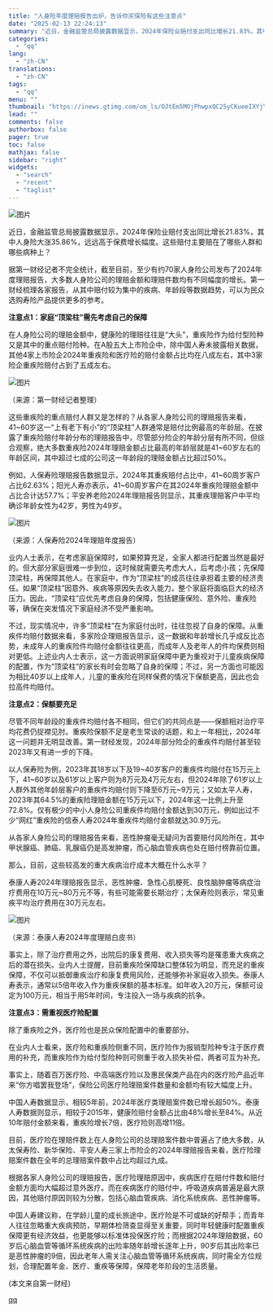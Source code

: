 ```yaml
---
title: "人身险年度理赔报告出炉，告诉你买保险有这些注意点"
date: "2025-02-13 22:24:13"
summary: "近日，金融监管总局披露数据显示，2024年保险业赔付支出同比增长21.83%，其中人身险大涨35.8..."
categories:
  - "qq"
lang:
  - "zh-CN"
translations:
  - "zh-CN"
tags:
  - "qq"
menu: ""
thumbnail: "https://inews.gtimg.com/om_ls/OJtEm5MOjPhwpxQC25yCKueeIXYjYz9XFcT0y-Hx1tIxEAA_640360/0"
lead: ""
comments: false
authorbox: false
pager: true
toc: false
mathjax: false
sidebar: "right"
widgets:
  - "search"
  - "recent"
  - "taglist"
---
```


![图片](https://inews.gtimg.com/om_bt/OTowEMW2ojRo2NKDI6wueLwOsxqlqA2BcRPIKwaH-PO7UAA/641)

近日，金融监管总局披露数据显示，2024年保险业赔付支出同比增长21.83%，其中人身险大涨35.86%，远远高于保费增长幅度。这些赔付主要赔在了哪些人群和哪些病种上？

据第一财经记者不完全统计，截至目前，至少有约70家人身险公司发布了2024年度理赔报告，大多数人身险公司的理赔金额和理赔件数均有不同幅度的增长。第一财经梳理各家报告，从其中赔付较为集中的疾病、年龄段等数据趋势，可以为民众选购寿险产品提供更多的参考。

**注意点1：家庭“顶梁柱”需先考虑自己的保障**

在人身险公司的理赔金额中，健康险的理赔往往是“大头”，重疾险作为给付型险种又是其中的重点赔付险种。在A股五大上市险企中，除中国人寿未披露相关数据，其他4家上市险企2024年重疾险和医疗险的赔付金额占比均在八成左右，其中3家险企重疾险赔付占到了五成左右。

![图片](https://inews.gtimg.com/om_bt/OCIdsOL4Y8D29ezhTZ1kCeJ8nLtK8etdAIhuavyeOb59sAA/641)

（来源：第一财经记者整理）

这些重疾险的重点赔付人群又是怎样的？从各家人身险公司的理赔报告来看，41~60岁这一“上有老下有小”的“顶梁柱”人群通常是赔付比例最高的年龄层。在披露了重疾险赔付年龄分布的理赔报告中，尽管部分险企的年龄分层有所不同，但综合观察，绝大多数重疾险2024年理赔金额占比最高的年龄层就是41~60岁左右的年龄区间，其中超过七成的公司这一年龄段的理赔金额占比超过50%。

例如，人保寿险理赔报告数据显示，2024年其重疾赔付占比中，41~60周岁客户占比62.63%；阳光人寿亦表示，41~60周岁客户在其2024年重疾险理赔金额中占比合计达57.7%；平安养老险2024年理赔报告则显示，其重疾理赔客户中平均确诊年龄女性为42岁，男性为49岁。

![图片](https://inews.gtimg.com/om_bt/O6IVaUz2Oyue5wPMppEca6_RlnX8j3cj0iApkcVJxpz-sAA/641)

（来源：人保寿险2024年理赔年度报告）

业内人士表示，在考虑家庭保障时，如果预算充足，全家人都进行配置当然是最好的。但大部分家庭很难一步到位，这时候就需要先考虑大人，后考虑小孩；先保障顶梁柱，再保障其他人。在家庭中，作为“顶梁柱”的成员往往承担着主要的经济责任。如果“顶梁柱”因意外、疾病等原因失去收入能力，整个家庭将面临巨大的经济压力。因此，“顶梁柱”应优先考虑自身的保障，包括健康保险、意外险、重疾险等，确保在突发情况下家庭经济不受严重影响。

不过，现实情况中，许多“顶梁柱”在为家庭付出时，往往忽视了自身的保障。从重疾件均赔付数据来看，多家险企理赔报告显示，这一数据和年龄增长几乎成反比态势，未成年人的重疾险件均赔付金额往往更高，而成年人及老年人的件均保费则相对更低。上述业内人士表示，这一方面说明家庭保障中更为重视对于儿童疾病保障的配置，作为“顶梁柱”的家长有时会忽略了自身的保障；不过，另一方面也可能因为相比40岁以上成年人，儿童的重疾险在同样保费的情况下保额更高，因此也会拉高件均赔付。

**注意点2：保额要充足**

尽管不同年龄段的重疾件均赔付各不相同，但它们的共同点是——保额相对治疗平均花费仍捉襟见肘。重疾险保额不足是老生常谈的话题，和上一年相比，2024年这一问题并无明显改善。第一财经发现，2024年部分险企的重疾件均赔付甚至较2023年又有进一步的下降。

以人保寿险为例，2023年其18岁以下及19~40岁客户的重疾件均赔付在15万元上下，41~60岁以及61岁以上客户则为8万元及4万元左右，但2024年除了61岁以上人群外其他年龄层客户的重疾件均赔付则下降至6万元~9万元；又如太平人寿，2023年其64.5%的重疾险理赔金额在15万元以下，2024年这一比例上升至72.8%。仅有极少的中小人身险公司重疾件均赔付金额达到30万元，例如出过不少“网红”重疾险的信泰人寿2024年重疾件均赔付金额就达30.9万元。

从各家人身险公司的理赔报告来看，恶性肿瘤毫无疑问为首要赔付风险所在，其中甲状腺癌、肺癌、乳腺癌仍是高发肿瘤，而心脑血管疾病也处在赔付榜靠前位置。

那么，目前，这些较高发的重大疾病治疗成本大概在什么水平？

泰康人寿2024年理赔报告显示，恶性肿瘤、急性心肌梗死、良性脑肿瘤等病症治疗费用在10万元~80万元不等，有些可能需要长期治疗；太保寿险则表示，常见重疾平均治疗费用在30万元左右。

![图片](https://inews.gtimg.com/om_bt/OAa8QyDki660N8bT18tW2fgdL0TyUrew2-Z6jBt2DG_2cAA/641)

（来源：泰康人寿2024年度理赔白皮书）

事实上，除了治疗费用之外，出院后的康复费用、收入损失等均是罹患重大疾病之后的潜在损失。业内人士提醒，目前重疾险保障缺口整体较为明显，而充足的重疾保障，不仅可以抵御重疾治疗和康复费用风险，还能够弥补家庭收入损失。泰康人寿表示，通常以5倍年收入作为重疾保额的基本标准。如年收入20万元，保额可设定为100万元，相当于用5年时间，专注投入一场与疾病的抗争。

**注意点3：需重视医疗险配置**

除了重疾险之外，医疗险也是民众保险配置中的重要部分。

在业内人士看来，医疗险和重疾险侧重不同，医疗险作为报销型险种专注于医疗费用的补充，而重疾险作为给付型险种则可侧重于收入损失补偿，两者可互为补充。

事实上，随着百万医疗险、中高端医疗险以及惠民保类产品在内的医疗险产品近年来“你方唱罢我登场”，保险公司医疗险理赔案件数量和金额均有较大幅度上升。

中国人寿数据显示，相较5年前，2024年医疗类理赔案件数已增长超50%。泰康人寿数据则显示，相较于2015年，健康险赔付金额占比由48%增长至84%。从近10年赔付金额来看，重疾险增长7倍，医疗险则高增11倍。

目前，医疗险在理赔件数上在人身险公司的总理赔案件数中普遍占了绝大多数，从太保寿险、新华保险、平安人寿三家上市险企的2024年理赔报告来看，医疗险理赔案件数在全年的总理赔案件数中占比均超过九成。

根据各家人身险公司的理赔报告，医疗险理赔原因中，疾病医疗在赔付件数和赔付金额方面均大幅超过意外医疗。而在疾病医疗的赔付中，呼吸道疾病普遍是最大原因，其他赔付原因则较为分散，包括心脑血管疾病、消化系统疾病、恶性肿瘤等。

中国人寿建议称，在学龄儿童的成长旅途中，医疗险是不可或缺的好帮手；而青年人往往忽略重大疾病预防，早期体检筛查显得至关重要，同时年轻健康时配置重疾保障更有经济效益，也更能够以标准体投保医疗险；而根据2024年理赔数据，60岁后心脑血管等循环系统疾病的出险率随年龄增长逐年上升，90岁后其出险率已是恶性肿瘤的9倍，因此老年人需关注心脑血管等循环系统疾病，同时需全方位规划，合理配置年金、医疗、重疾等保障，保障老年阶段的生活质量。

 (本文来自第一财经)

[qq](https://new.qq.com/rain/a/20250213A0901300)
